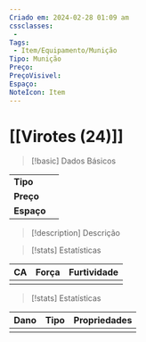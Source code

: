 ```yaml
---
Criado em: 2024-02-28 01:09 am
cssclasses:
 - 
Tags:
 - Item/Equipamento/Munição
Tipo: Munição
Preço: 
PreçoVisivel: 
Espaço: 
NoteIcon: Item
---
```

# [[Virotes (24)]]

> [!basic] Dados Básicos
> 
|            |     |
| ---------- |:---:|
| **Tipo**   |     |
| **Preço**  |     |
| **Espaço** |     |
>
 
> [!description] Descrição
> 
>

> [!stats] Estatísticas
>
| CA  | Força | Furtividade |
| --- | ----- | ----------- |
|     |       |             |

> [!stats] Estatísticas
>
| Dano  | Tipo | Propriedades |
| --- | ----- | ----------- |
|     |       |             |